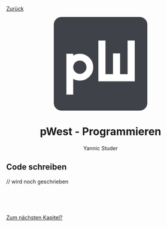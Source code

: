 [Zurück](./geschichte.md)

<p align="center">
   <img align="center" src="./src/img/favicon.png" height="250px">
</p>
<h1 align="center">
   pWest - Programmieren
</h1>
<p align="center">
   Yannic Studer
</p>

## Code schreiben

// wird noch geschrieben

<br>
<br>
<br>

[Zum nächsten Kapitel?](./aufgabe.md)
